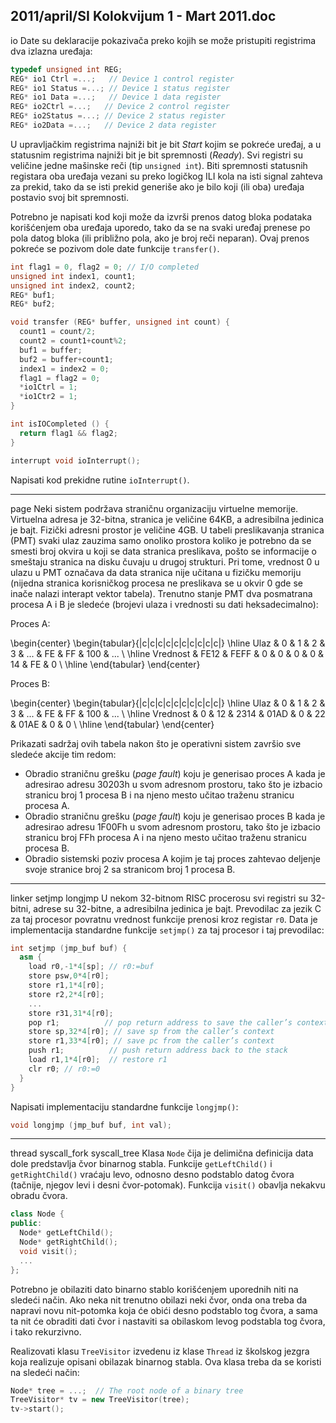2011/april/SI Kolokvijum 1 - Mart 2011.doc
--------------------------------------------------------------------------------
io
Date su deklaracije pokazivača preko kojih se može pristupiti registrima dva izlazna uređaja:
```cpp
typedef unsigned int REG;
REG* io1 Ctrl =...;   // Device 1 control register
REG* io1 Status =...; // Device 1 status register
REG* io1 Data =...;   // Device 1 data register
REG* io2Ctrl =...;   // Device 2 control register
REG* io2Status =...; // Device 2 status register
REG* io2Data =...;   // Device 2 data register
```
U upravljačkim registrima najniži bit je bit *Start* kojim se pokreće uređaj, a u statusnim
registrima najniži bit je bit spremnosti (*Ready*). Svi registri su veličine jedne mašinske reči
(tip `unsigned int`). Biti spremnosti statusnih registara oba uređaja vezani su preko logičkog
ILI kola na isti signal zahteva za prekid, tako da se isti prekid generiše ako je bilo koji (ili
oba) uređaja postavio svoj bit spremnosti.

Potrebno je napisati kod koji može da izvrši prenos datog bloka podataka korišćenjem oba
uređaja uporedo, tako da se na svaki uređaj prenese po pola datog bloka (ili približno pola,
ako je broj reči neparan). Ovaj prenos pokreće se pozivom dole date funkcije `transfer()`.
```cpp
int flag1 = 0, flag2 = 0; // I/O completed
unsigned int index1, count1;
unsigned int index2, count2;
REG* buf1;
REG* buf2;

void transfer (REG* buffer, unsigned int count) {
  count1 = count/2;
  count2 = count1+count%2;
  buf1 = buffer;
  buf2 = buffer+count1;
  index1 = index2 = 0;
  flag1 = flag2 = 0;
  *io1Ctrl = 1;
  *io1Ctr2 = 1;
}

int isIOCompleted () {
  return flag1 && flag2;
}

interrupt void ioInterrupt();
```
Napisati kod prekidne rutine `ioInterrupt()`.

--------------------------------------------------------------------------------
page
Neki sistem podržava straničnu organizaciju virtuelne memorije. Virtuelna adresa je 32-bitna,
stranica je veličine 64KB, a adresibilna jedinica je bajt. Fizički adresni prostor je veličine
4GB. U tabeli preslikavanja stranica (PMT) svaki ulaz zauzima samo onoliko prostora koliko
je potrebno da se smesti broj okvira u koji se data stranica preslikava, pošto se informacije o
smeštaju stranica na disku čuvaju u drugoj strukturi. Pri tome, vrednost 0 u ulazu u PMT
označava da data stranica nije učitana u fizičku memoriju (nijedna stranica korisničkog
procesa ne preslikava se u okvir 0 gde se inače nalazi interapt vektor tabela). Trenutno stanje
PMT dva posmatrana procesa A i B je sledeće (brojevi ulaza i vrednosti su dati
heksadecimalno):

Proces A:

\begin{center}
\begin{tabular}{|c|c|c|c|c|c|c|c|c|c|}
\hline
Ulaz & 0 & 1 & 2 & 3 & ... & FE & FF & 100 & ... \\
\hline
Vrednost & FE12 & FEFF & 0 & 0 & 0 & 0 & 14 & FE & 0 \\
\hline
\end{tabular}
\end{center}

Proces B:

\begin{center}
\begin{tabular}{|c|c|c|c|c|c|c|c|c|c|}
\hline
Ulaz & 0 & 1 & 2 & 3 & ... & FE & FF & 100 & ... \\
\hline
Vrednost & 0 & 12 & 2314 & 01AD & 0 & 22 & 01AE & 0 & 0 \\
\hline
\end{tabular}
\end{center}

Prikazati sadržaj ovih tabela nakon što je operativni sistem završio sve sledeće akcije tim
redom:

- Obradio straničnu grešku (*page fault*) koju je generisao proces A kada je adresirao
adresu 30203h u svom adresnom prostoru, tako što je izbacio stranicu broj 1 procesa B
i na njeno mesto učitao traženu stranicu procesa A.
- Obradio straničnu grešku (*page fault*) koju je generisao proces B kada je adresirao
adresu 1F00Fh u svom adresnom prostoru, tako što je izbacio stranicu broj FFh
procesa A i na njeno mesto učitao traženu stranicu procesa B.
- Obradio sistemski poziv procesa A kojim je taj proces zahtevao deljenje svoje stranice
broj 2 sa stranicom broj 1 procesa B.

--------------------------------------------------------------------------------
linker setjmp longjmp
U nekom 32-bitnom RISC procerosu svi registri su 32-bitni, adrese su 32-bitne, a adresibilna
jedinica je bajt. Prevodilac za jezik C za taj procesor povratnu vrednost funkcije prenosi kroz
registar `r0`. Data je implementacija standardne funkcije `setjmp()` za taj procesor i taj
prevodilac:
```cpp
int setjmp (jmp_buf buf) {
  asm {
    load r0,-1*4[sp]; // r0:=buf
    store psw,0*4[r0];
    store r1,1*4[r0];
    store r2,2*4[r0];
    ...
    store r31,31*4[r0];
    pop r1;          // pop return address to save the caller’s context
    store sp,32*4[r0]; // save sp from the caller’s context
    store r1,33*4[r0]; // save pc from the caller’s context
    push r1;          // push return address back to the stack
    load r1,1*4[r0];  // restore r1
    clr r0; // r0:=0
  }
}
```
Napisati implementaciju standardne funkcije `longjmp()`:
```cpp
void longjmp (jmp_buf buf, int val);
```

--------------------------------------------------------------------------------
thread syscall_fork syscall_tree
Klasa `Node` čija je delimična definicija data dole predstavlja čvor binarnog stabla. Funkcije
`getLeftChild()`  i `getRightChild()` vraćaju levo, odnosno desno podstablo datog čvora
(tačnije, njegov levi i desni čvor-potomak). Funkcija `visit()` obavlja nekakvu obradu čvora.
```cpp
class Node {
public:
  Node* getLeftChild();
  Node* getRightChild();
  void visit();
  ...
};
```
Potrebno je obilaziti dato binarno stablo korišćenjem uporednih niti na sledeći način. Ako
neka nit trenutno obilazi neki čvor, onda ona treba da napravi novu nit-potomka koja će obići
desno podstablo tog čvora, a sama ta nit će obraditi dati čvor i nastaviti sa obilaskom levog
podstabla tog čvora, i tako rekurzivno.

Realizovati klasu `TreeVisitor` izvedenu iz klase `Thread` iz školskog jezgra koja realizuje
opisani obilazak binarnog stabla. Ova klasa treba da se koristi na sledeći način:
```cpp
Node* tree = ...;  // The root node of a binary tree
TreeVisitor* tv = new TreeVisitor(tree);
tv->start();
```
